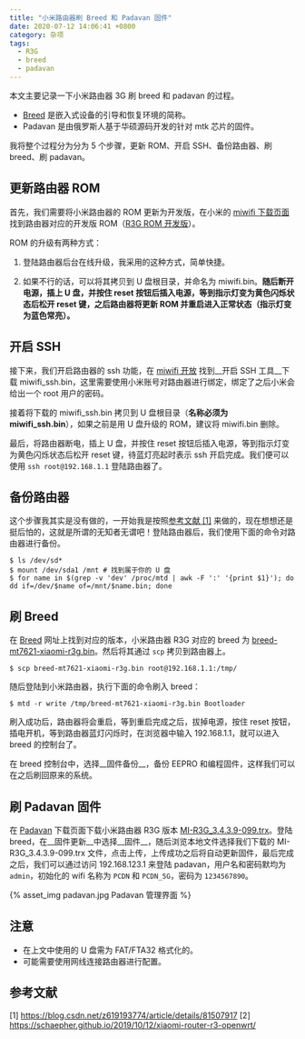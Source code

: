 ```yaml
---
title: "小米路由器刷 Breed 和 Padavan 固件"
date: 2020-07-12 14:06:41 +0800
category: 杂项
tags:
  - R3G
  - breed
  - padavan
---
```


本文主要记录一下小米路由器 3G 刷 breed 和 padavan 的过程。

* [Breed](https://openwrt.org/docs/techref/bootloader/breed) 是嵌入式设备的引导和恢复环境的简称。
* Padavan 是由俄罗斯人基于华硕源码开发的针对 mtk 芯片的固件。

我将整个过程分为分为 5 个步骤，更新 ROM、开启 SSH、备份路由器、刷 breed、刷 padavan。

<!-- more -->

## 更新路由器 ROM

首先，我们需要将小米路由器的 ROM 更新为开发版，在小米的 [miwifi 下载页面](http://miwifi.com/miwifi_download.html)找到路由器对应的开发版 ROM（[R3G ROM 开发版](http://bigota.miwifi.com/xiaoqiang/rom/r3g/miwifi_r3g_firmware_12f97_2.25.124.bin)）。

ROM 的升级有两种方式：

1. 登陆路由器后台在线升级，我采用的这种方式，简单快捷。

2. 如果不行的话，可以将其拷贝到 U 盘根目录，并命名为 miwifi.bin。__随后断开电源，插上 U 盘，并按住 reset 按钮后插入电源，等到指示灯变为黄色闪烁状态后松开 reset 键，之后路由器将更新 ROM 并重启进入正常状态（指示灯变为蓝色常亮）。__

## 开启 SSH

接下来，我们开启路由器的 ssh 功能，在 [miwifi 开放](http://miwifi.com/miwifi_open.html) 找到__开启 SSH 工具__下载 miwifi_ssh.bin，这里需要使用小米账号对路由器进行绑定，绑定了之后小米会给出一个 root 用户的密码。

接着将下载的 miwifi_ssh.bin 拷贝到 U 盘根目录（__名称必须为 miwifi_ssh.bin__），如果之前是用 U 盘升级的 ROM，建议将 miwifi.bin 删除。

最后，将路由器断电，插上 U 盘，并按住 reset 按钮后插入电源，等到指示灯变为黄色闪烁状态后松开 reset 键，待蓝灯亮起时表示 ssh 开启完成。我们便可以使用 `ssh root@192.168.1.1` 登陆路由器了。

## 备份路由器

这个步骤我其实是没有做的，一开始我是按照[参考文献 [1]](https://blog.csdn.net/z619193774/article/details/81507917) 来做的，现在想想还是挺后怕的，这就是所谓的无知者无谓吧！登陆路由器后，我们使用下面的命令对路由器进行备份。

``` shell
$ ls /dev/sd*
$ mount /dev/sda1 /mnt # 找到属于你的 U 盘
$ for name in $(grep -v 'dev' /proc/mtd | awk -F ':' '{print $1}'); do dd if=/dev/$name of=/mnt/$name.bin; done
```

## 刷 Breed

在 [Breed](https://breed.hackpascal.net/) 网址上找到对应的版本，小米路由器 R3G 对应的 breed 为 [breed-mt7621-xiaomi-r3g.bin](https://breed.hackpascal.net/breed-mt7621-xiaomi-r3g.bin)。然后将其通过 `scp` 拷贝到路由器上。

``` shell
$ scp breed-mt7621-xiaomi-r3g.bin root@192.168.1.1:/tmp/
```

随后登陆到小米路由器，执行下面的命令刷入 breed：

``` shell
$ mtd -r write /tmp/breed-mt7621-xiaomi-r3g.bin Bootloader
```

刷入成功后，路由器将会重启，等到重启完成之后，拔掉电源，按住 reset 按钮，插电开机，等到路由器蓝灯闪烁时，在浏览器中输入 192.168.1.1，就可以进入 breed 的控制台了。

在 breed 控制台中，选择__固件备份__，备份 EEPRO 和编程固件，这样我们可以在之后刷回原来的系统。


## 刷 Padavan 固件

在 [Padavan](http://opt.cn2qq.com/padavan/) 下载页面下载小米路由器 R3G 版本 [MI-R3G_3.4.3.9-099.trx](http://opt.cn2qq.com/padavan/MI-R3G_3.4.3.9-099.trx)。登陆 breed，在__固件更新__中选择__固件__，随后浏览本地文件选择我们下载的 MI-R3G_3.4.3.9-099.trx 文件，点击上传，上传成功之后将自动更新固件，最后完成之后，我们可以通过访问 192.168.123.1 来登陆 padavan，用户名和密码默均为 `admin`，初始化的 wifi 名称为 `PCDN` 和 `PCDN_5G`，密码为 `1234567890`。

{% asset_img padavan.jpg Padavan 管理界面 %}

## 注意

* 在上文中使用的 U 盘需为 FAT/FTA32 格式化的。
* 可能需要使用网线连接路由器进行配置。

## 参考文献

[1] https://blog.csdn.net/z619193774/article/details/81507917
[2] https://schaepher.github.io/2019/10/12/xiaomi-router-r3-openwrt/

